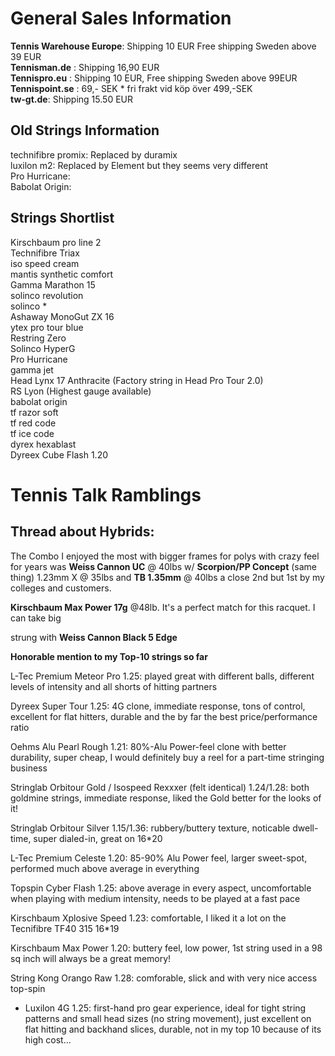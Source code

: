 # General Sales Information

**Tennis Warehouse Europe**: Shipping 10 EUR Free shipping Sweden above 39 EUR  
**Tennisman.de** : Shipping 16,90 EUR  
**Tennispro.eu** : Shipping 10 EUR, Free shipping Sweden above 99EUR  
**Tennispoint.se** : 69,- SEK * fri frakt vid köp över 499,-SEK  
**tw-gt.de**: Shipping 15.50 EUR  

## Old Strings Information

technifibre promix: Replaced by duramix   
luxilon m2: Replaced by Element but they seems very different  
Pro Hurricane:  
Babolat Origin:  

## Strings Shortlist

Kirschbaum pro line 2  
Technifibre Triax  
iso speed cream  
mantis synthetic comfort  
Gamma Marathon 15  
solinco revolution  
solinco *  
Ashaway MonoGut ZX 16  
ytex pro tour blue  
Restring Zero  
Solinco HyperG  
Pro Hurricane  
gamma jet  
Head Lynx 17 Anthracite (Factory string in Head Pro Tour 2.0)  
RS Lyon (Highest gauge available)  
babolat origin  
tf razor soft  
tf red code  
tf ice code  
dyrex hexablast  
Dyreex Cube Flash 1.20  

# Tennis Talk Ramblings

## Thread about Hybrids: 

The Combo I enjoyed the most with bigger frames for polys with crazy feel for years was
**Weiss Cannon UC** @ 40lbs w/ **Scorpion/PP Concept** (same thing) 1.23mm X @ 35lbs
and **TB 1.35mm** @ 40lbs a close 2nd but 1st by my colleges and customers.

**Kirschbaum Max Power 17g** @48lb. It's a perfect match for this racquet. I can take big   

strung with **Weiss Cannon Black 5 Edge**  


**Honorable mention to my Top-10 strings so far**

L-Tec Premium Meteor Pro 1.25: played great with different balls, different levels of intensity and all shorts of hitting partners

Dyreex Super Tour 1.25: 4G clone, immediate response, tons of control, excellent for flat hitters, durable and the by far the best price/performance ratio

Oehms Alu Pearl Rough 1.21: 80%-Alu Power-feel clone with better durability, super cheap, I would definitely buy a reel for a part-time stringing business

Stringlab Orbitour Gold / Isospeed Rexxxer (felt identical) 1.24/1.28: both goldmine strings, immediate response, liked the Gold better for the looks of it!

Stringlab Orbitour Silver 1.15/1.36: rubbery/buttery texture, noticable dwell-time, super dialed-in, great on 16*20

L-Tec Premium Celeste 1.20: 85-90% Alu Power feel, larger sweet-spot, performed much above average in everything

Topspin Cyber Flash 1.25: above average in every aspect, uncomfortable when playing with medium intensity, needs to be played at a fast pace

Kirschbaum Xplosive Speed 1.23: comfortable, I liked it a lot on the Tecnifibre TF40 315 16*19

Kirschbaum Max Power 1.20: buttery feel, low power, 1st string used in a 98 sq inch will always be a great memory!

String Kong Orango Raw 1.28: comforable, slick and with very nice access top-spin

* Luxilon 4G 1.25: first-hand pro gear experience, ideal for tight string patterns and small head sizes (no string movement), just excellent on flat hitting and backhand slices, durable, not in my top 10 because of its high cost...

